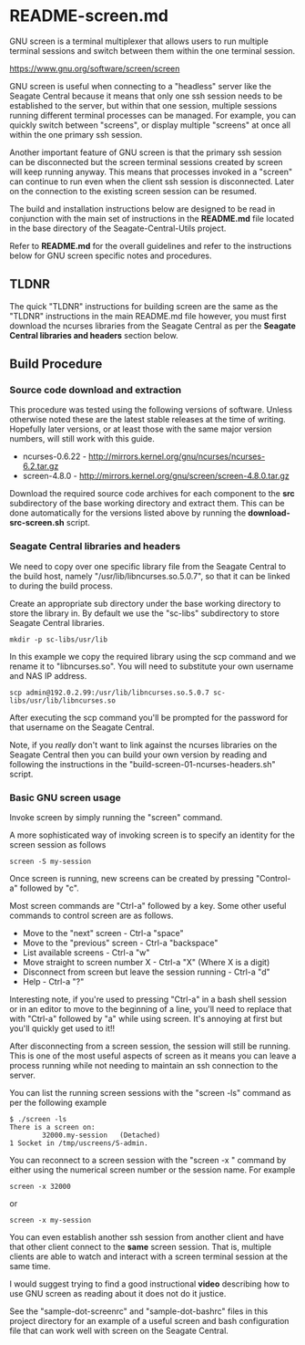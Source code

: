 # README-screen.md
GNU screen is a terminal multiplexer that allows users to run multiple
terminal sessions and switch between them within the one terminal
session.

https://www.gnu.org/software/screen/screen

GNU screen is useful when connecting to a "headless" server like
the Seagate Central because it means that only one ssh session 
needs to be established to the server, but within that one 
session, multiple sessions running different terminal processes
can be managed. For example, you can quickly switch between "screens",
or display multiple "screens" at once all within the one primary
ssh session.

Another important feature of GNU screen is that the primary ssh
session can be disconnected but the screen terminal sessions created
by screen will keep running anyway. This means that processes invoked
in a "screen" can continue to run even when the client ssh session is
disconnected. Later on the connection to the existing screen session
can be resumed.

The build and installation instructions below are designed to be
read in conjunction with the main set of instructions in the
**README.md** file located in the base directory of the
Seagate-Central-Utils project. 

Refer to **README.md** for the overall guidelines and refer to the
instructions below for GNU screen specific notes and procedures.

## TLDNR
The quick "TLDNR" instructions for building screen are the same as the
"TLDNR" instructions in the main README.md file however, you must first 
download the ncurses libraries from the Seagate Central as per the
**Seagate Central libraries and headers** section below. 

## Build Procedure
### Source code download and extraction
This procedure was tested using the following versions of software.
Unless otherwise noted these are the latest stable releases at the
time of writing. Hopefully later versions, or at least those with
the same major version numbers, will still work with this guide.

* ncurses-0.6.22 - http://mirrors.kernel.org/gnu/ncurses/ncurses-6.2.tar.gz    
* screen-4.8.0 - http://mirrors.kernel.org/gnu/screen/screen-4.8.0.tar.gz

Download the required source code archives for each component to 
the **src** subdirectory of the base working directory and extract
them. This can be done automatically for the versions listed above
by running the **download-src-screen.sh** script.

### Seagate Central libraries and headers
We need to copy over one specific library file from the Seagate
Central to the build host, namely "/usr/lib/libncurses.so.5.0.7", 
so that it can be linked to during the build process.

Create an appropriate sub directory under the base working 
directory to store the library in. By default we use the "sc-libs"
subdirectory to store Seagate Central libraries.

    mkdir -p sc-libs/usr/lib
    
In this example we copy the required library using the scp command
and we rename it to "libncurses.so". You will need to substitute your
own username and NAS IP address.  

    scp admin@192.0.2.99:/usr/lib/libncurses.so.5.0.7 sc-libs/usr/lib/libncurses.so
       
After executing the scp command you'll be prompted for the password
for that username on the Seagate Central.

Note, if you *really* don't want to link against the ncurses libraries 
on the Seagate Central then you can build your own version by reading 
and following the instructions in the 
"build-screen-01-ncurses-headers.sh" script.

### Basic GNU screen usage
Invoke screen by simply running the "screen" command.

A more sophisticated way of invoking screen is to specify an identity
for the screen session as follows

    screen -S my-session

Once screen is running, new screens can be created by pressing
"Control-a" followed by "c".

Most screen commands are "Ctrl-a" followed by a key. Some other
useful commands to control screen are as follows.

* Move to the "next" screen - Ctrl-a  "space"
* Move to the "previous" screen - Ctrl-a  "backspace"
* List available screens - Ctrl-a  "w"
* Move straight to screen number X - Ctrl-a  "X" (Where X is a digit)
* Disconnect from screen but leave the session running - Ctrl-a  "d"
* Help - Ctrl-a  "?"

Interesting note, if you're used to pressing "Ctrl-a" in a bash
shell session or in an editor to move to the beginning of a line,
you'll need to replace that with "Ctrl-a" followed by "a" while
using screen. It's annoying at first but you'll quickly get used to 
it!!

After disconnecting from a screen session, the session will still
be running. This is one of the most useful aspects of screen as 
it means you can leave a process running while not needing to
maintain an ssh connection to the server.

You can list the running screen sessions with the "screen -ls"
command as per the following example

    $ ./screen -ls
    There is a screen on:
            32000.my-session   (Detached)
    1 Socket in /tmp/uscreens/S-admin.

You can reconnect to a screen session with the "screen -x " command
by either using the numerical screen number or the session name.
For example

    screen -x 32000
    
or

    screen -x my-session

You can even establish another ssh session from another client
and have that other client connect to the **same** screen session. 
That is, multiple clients are able to watch and interact with a
screen terminal session at the same time.

I would suggest trying to find a good instructional **video**
describing how to use GNU screen as reading about it does not do
it justice.

See the "sample-dot-screenrc" and "sample-dot-bashrc" files in
this project directory for an example of a useful screen
and bash configuration file that can work well with screen
on the Seagate Central.

